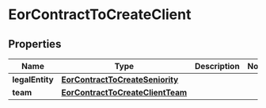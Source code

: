 

# EorContractToCreateClient


## Properties

| Name | Type | Description | Notes |
|------------ | ------------- | ------------- | -------------|
|**legalEntity** | [**EorContractToCreateSeniority**](EorContractToCreateSeniority.md) |  |  |
|**team** | [**EorContractToCreateClientTeam**](EorContractToCreateClientTeam.md) |  |  |



